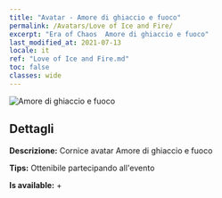 ```yaml
---
title: "Avatar - Amore di ghiaccio e fuoco"
permalink: /Avatars/Love of Ice and Fire/
excerpt: "Era of Chaos  Amore di ghiaccio e fuoco"
last_modified_at: 2021-07-13
locale: it
ref: "Love of Ice and Fire.md"
toc: false
classes: wide
---
```

 ![Amore di ghiaccio e fuoco](/images/a/avatarFrame_28.png)

## Dettagli

 **Descrizione:** Cornice avatar Amore di ghiaccio e fuoco 

 **Tips:** Ottenibile partecipando all'evento 

 **Is available:**  + 


